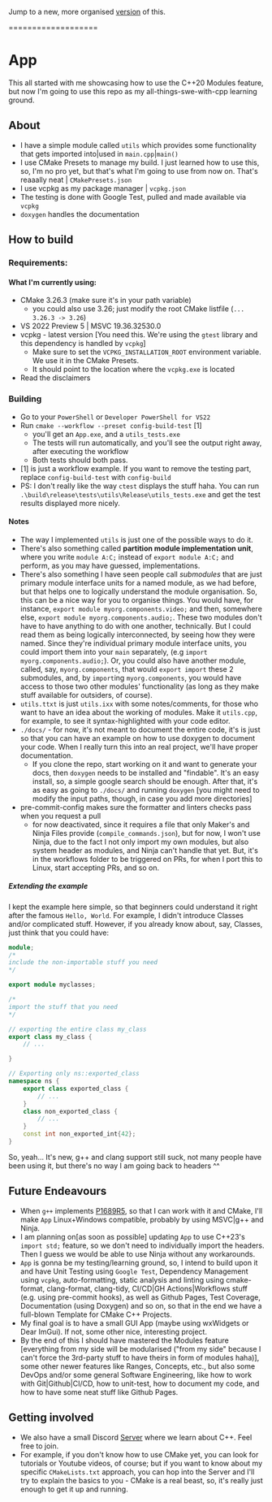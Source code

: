 Jump to a new, more organised [version](https://github.com/nextcpp/nextcpp) of this.

===================
# App
This all started with me showcasing how to use the C++20 Modules feature, but now I'm going to use this repo as my all-things-swe-with-cpp learning ground.

## About
- I have a simple module called `utils` which provides some functionality that gets imported into|used in `main.cpp`|`main()`
- I use CMake Presets to manage my build. I just learned how to use this, so, I'm no pro yet, but that's what I'm going to use from now on. That's reaaally neat | `CMakePresets.json`
- I use vcpkg as my package manager | `vcpkg.json`
- The testing is done with Google Test, pulled and made available via `vcpkg`
- `doxygen` handles the documentation

## How to build
### Requirements:
#### What I'm currently using:
- CMake 3.26.3 (make sure it's in your path variable)
	+ you could also use 3.26; just modify the root CMake listfile (`... 3.26.3 -> 3.26`)
- VS 2022 Preview 5 | MSVC 19.36.32530.0
- vcpkg - latest version \[You need this. We're using the `gtest` library and this dependency is handled by `vcpkg`\]
	+ Make sure to set the `VCPKG_INSTALLATION_ROOT` environment variable. We use it in the CMake Presets.
	+ It should point to the location where the `vcpkg.exe` is located
- Read the disclaimers
### Building
- Go to your `PowerShell` or `Developer PowerShell for VS22`
- Run `cmake --workflow --preset config-build-test` [1]
	+ you'll get an `App.exe`, and a `utils_tests.exe`
	+ The tests will run automatically, and you'll see the output right away, after executing the workflow
	+  Both tests should both pass.
- [1] is just a workflow example. If you want to remove the testing part, replace `config-build-test` with `config-build`
- PS: I don't really like the way `ctest` displays the stuff haha. You can run `.\build\release\tests\utils\Release\utils_tests.exe` and get the test results displayed more nicely.
#### Notes
- The way I implemented `utils` is just one of the possible ways to do it.
- There's also something called **partition module implementation unit**, where you write `module A:C;` instead of `export module A:C;` and perform, as you may have guessed, implementations.
- There's also something I have seen people call *submodules* that are just primary module interface units for a named module, as we had before, but that helps one to logically understand the module organisation. So, this can be a nice way for you to organise things. You would have, for instance, `export module myorg.components.video;` and then, somewhere else, `export module myorg.components.audio;`. These two modules don't have to have anything to do with one another, technically. But I could read them as being logically interconnected, by seeing how they were named. Since they're individual primary module interface units, you could import them into your `main` separately, (e.g `import myorg.components.audio;`). Or, you could also have another module, called, say, `myorg.components`, that would `export import` these 2 submodules, and, by `import`ing `myorg.components`, you would have access to those two other modules' functionality (as long as they make stuff available for outsiders, of course).
- `utils.ttxt` is just `utils.ixx` with some notes/comments, for those who want to have an idea about the working of modules. Make it `utils.cpp`, for example, to see it syntax-highlighted with your code editor.
- `./docs/` - for now, it's not meant to document the entire code, it's is just so that you can have an example on how to use doxygen to document your code. When I really turn this into an real project, we'll have proper documentation.
	+ If you clone the repo, start working on it and want to generate your docs, then `doxygen` needs to be installed and "findable". It's an easy install, so, a simple google search should be enough. After that, it's as easy as going to `./docs/` and running `doxygen` [you might need to modify the input paths, though, in case you add more directories]
- pre-commit-config makes sure the formatter and linters checks pass when you request a pull
	+ for now deactivated, since it requires a file that only Maker's and Ninja Files provide (`compile_commands.json`), but for now, I won't use Ninja, due to the fact I not only import my own modules, but also system header as modules, and Ninja can't handle that yet. But, it's in the workflows folder to be triggered on PRs, for when I port this to Linux, start accepting PRs, and so on.

##### Extending the example

I kept the example here simple, so that beginners could understand it right after the famous `Hello, World`. For example, I didn't introduce Classes and/or complicated stuff. However, if you already know about, say, Classes, just think that you could have:

```cpp
module;
/*
include the non-importable stuff you need
*/

export module myclasses;

/*
import the stuff that you need
*/

// exporting the entire class my_class
export class my_class {
	// ...

}

// Exporting only ns::exported_class
namespace ns {
	export class exported_class {
		// ...
	}
	class non_exported_class {
		// ...
	}
	const int non_exported_int{42};
}
```

So, yeah...
It's new, g++ and clang support still suck, not many people have been using it, but there's no way I am going back to headers ^^

## Future Endeavours
- When `g++` implements [P1689R5](https://www.open-std.org/jtc1/sc22/wg21/docs/papers/2022/p1689r5.html), so that I can work with it and CMake, I'll make `App` Linux+Windows compatible, probably by using MSVC|g++ and Ninja.
- I am planning on\[as soon as possible\] updating `App` to use C++23's `import std;` feature, so we don't need to individually import the headers. Then I guess we would be able to use Ninja without any workarounds.
- `App` is gonna be my testing/learning ground, so, I intend to build upon it and have Unit Testing using `Google Test`, Dependency Management using `vcpkg`, auto-formatting, static analysis and linting using cmake-format, clang-format, clang-tidy, CI/CD|GH Actions|Workflows stuff (e.g. using pre-commit hooks), as well as Github Pages, Test Coverage, Documentation (using Doxygen) and so on, so that in the end we have a full-blown Template for CMake C++ Projects.
- My final goal is to have a small GUI App (maybe using wxWidgets or Dear ImGui). If not, some other nice, interesting project.
- By the end of this I should have mastered the Modules feature [everything from my side will be modularised ("from my side" because I can't force the 3rd-party stuff to have theirs in form of modules haha)], some other newer features like Ranges, Concepts, etc., but also some DevOps and/or some general Software Engineering, like how to work with Git|Github|CI/CD, how to unit-test, how to document my code, and how to have some neat stuff like Github Pages.
## Getting involved
- We also have a small Discord [Server](https://discord.gg/RAxWbgR3qM) where we learn about C++. Feel free to join.
- For example, if you don't know how to use CMake yet, you can look for tutorials or Youtube videos, of course; but if you want to know about my specific `CMakeLists.txt` approach, you can hop into the Server and I'll try to explain the basics to you - CMake is a real beast, so, it's really just enough to get it up and running.
